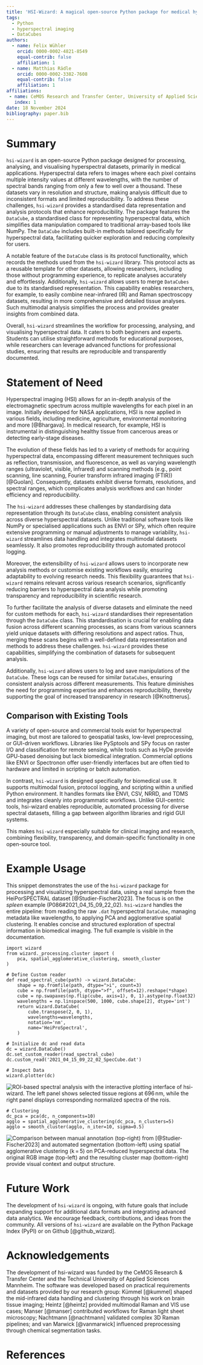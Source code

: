 ```yaml
---
title: 'HSI-Wizard: A magical open-source Python package for medical hyperspectral imaging applications'
tags:
  - Python
  - hyperspectral imaging
  - DataCubes
authors:
  - name: Felix Wühler
    orcid: 0000-0002-4821-8549
    equal-contrib: false
    affiliation: 1
  - name: Matthias Rädle
    orcid: 0000-0002-3382-7608
    equal-contrib: false
    affiliation: 1
affiliations:
 - name: CeMOS Research and Transfer Center, University of Applied Science Mannheim, Germany
   index: 1
date: 18 November 2024
bibliography: paper.bib
---
```


# Summary

`hsi-wizard` is an open-source Python package designed for processing, analysing, and visualising hyperspectral datasets, primarily in medical applications. Hyperspectral data refers to images where each pixel contains multiple intensity values at different wavelengths, with the number of spectral bands ranging from only a few to well over a thousand. These datasets vary in resolution and structure, making analysis difficult due to inconsistent formats and limited reproducibility. To address these challenges, `hsi-wizard` provides a standardised data representation and analysis protocols that enhance reproducibility. The package features the `DataCube`, a standardised class for representing hyperspectral data, which simplifies data manipulation compared to traditional array-based tools like NumPy. The `DataCube` includes built-in methods tailored specifically for hyperspectral data, facilitating quicker exploration and reducing complexity for users.

A notable feature of the `DataCube` class is its protocol functionality, which records the methods used from the `hsi-wizard` library. This protocol acts as a reusable template for other datasets, allowing researchers, including those without programming experience, to replicate analyses accurately and effortlessly. Additionally, `hsi-wizard` allows users to merge `DataCubes` due to its standardised representation. This capability enables researchers, for example, to easily combine near-infrared (IR) and Raman spectroscopy datasets, resulting in more comprehensive and detailed tissue analyses. Such multimodal analysis simplifies the process and provides greater insights from combined data.

Overall, `hsi-wizard` streamlines the workflow for processing, analysing, and visualising hyperspectral data. It caters to both beginners and experts. Students can utilise straightforward methods for educational purposes, while researchers can leverage advanced functions for professional studies, ensuring that results are reproducible and transparently documented.

# Statement of Need

Hyperspectral imaging (HSI) allows for an in-depth analysis of the electromagnetic spectrum across multiple wavelengths for each pixel in an image. Initially developed for NASA applications, HSI is now applied in various fields, including medicine, agriculture, environmental monitoring and more [@Bhargava]. In medical research, for example, HSI is instrumental in distinguishing healthy tissue from cancerous areas or detecting early-stage diseases.

The evolution of these fields has led to a variety of methods for acquiring hyperspectral data, encompassing different measurement techniques such as reflection, transmission, and fluorescence, as well as varying wavelength ranges (ultraviolet, visible, infrared) and scanning methods (e.g., point scanning, line scanning, Fourier transform infrared imaging (FTIR)) [@Guolan]. Consequently, datasets exhibit diverse formats, resolutions, and spectral ranges, which complicates analysis workflows and can hinder efficiency and reproducibility.

The `hsi-wizard` addresses these challenges by standardising data representation through its `DataCube` class, enabling consistent analysis across diverse hyperspectral datasets. Unlike traditional software tools like NumPy or specialised applications such as ENVI or SPy, which often require extensive programming or manual adjustments to manage variability, `hsi-wizard` streamlines data handling and integrates multimodal datasets seamlessly. It also promotes reproducibility through automated protocol logging.

Moreover, the extensibility of `hsi-wizard` allows users to incorporate new analysis methods or customise existing workflows easily, ensuring adaptability to evolving research needs. This flexibility guarantees that `hsi-wizard` remains relevant across various research scenarios, significantly reducing barriers to hyperspectral data analysis while promoting transparency and reproducibility in scientific research.

To further facilitate the analysis of diverse datasets and eliminate the need for custom methods for each, `hsi-wizard` standardises their representation through the `DataCube` class. This standardisation is crucial for enabling data fusion across different scanning processes, as scans from various scanners yield unique datasets with differing resolutions and aspect ratios. Thus, merging these scans begins with a well-defined data representation and methods to address these challenges. `hsi-wizard` provides these capabilities, simplifying the combination of datasets for subsequent analysis.

Additionally, `hsi-wizard` allows users to log and save manipulations of the `DataCube`. These logs can be reused for similar `DataCubes`, ensuring consistent analysis across different measurements. This feature diminishes the need for programming expertise and enhances reproducibility, thereby supporting the goal of increased transparency in research [@Knottnerus].

## Comparison with Existing Tools

A variety of open-source and commercial tools exist for hyperspectral imaging, but most are tailored to geospatial tasks, low-level preprocessing, or GUI-driven workflows. Libraries like PySptools and SPy focus on raster I/O and classification for remote sensing, while tools such as HyDe provide GPU-based denoising but lack biomedical integration. Commercial options like ENVI or Spectronon offer user-friendly interfaces but are often tied to hardware and limited in scripting or batch automation.

In contrast, `hsi-wizard` is designed specifically for biomedical use. It supports multimodal fusion, protocol logging, and scripting within a unified Python environment. It handles formats like ENVI, CSV, NRRD, and TDMS and integrates cleanly into programmatic workflows. Unlike GUI-centric tools, hsi-wizard enables reproducible, automated processing for diverse spectral datasets, filling a gap between algorithm libraries and rigid GUI systems.

This makes `hsi-wizard` especially suitable for clinical imaging and research, combining flexibility, transparency, and domain-specific functionality in one open-source tool.

# Example Usage

This snippet demonstrates the use of the `hsi-wizard` package for processing and visualizing hyperspectral data, using a real sample from the HeiPorSPECTRAL dataset [@Studier-Fischer2023]. The focus is on the *spleen* example (P086#2021_04_15_09_22_02). `hsi-wizard` handles the entire pipeline: from reading the raw `.dat` hyperspectral `DataCube`, managing metadata like wavelengths, to applying PCA and agglomerative spatial clustering. It enables concise and structured exploration of spectral information in biomedical imaging. The full example is visible in the documentation.

```python3
import wizard
from wizard._processing.cluster import (
    pca, spatial_agglomerative_clustering, smooth_cluster
)

# Define Custom reader
def read_spectral_cube(path) -> wizard.DataCube:
    shape = np.fromfile(path, dtype=">i", count=3)
    cube = np.fromfile(path, dtype=">f", offset=12).reshape(*shape)
    cube = np.swapaxes(np.flip(cube, axis=1), 0, 1).astype(np.float32)
    wavelengths = np.linspace(500, 1000, cube.shape[2], dtype='int')
    return wizard.DataCube(
        cube.transpose(2, 0, 1),
        wavelengths=wavelengths,
        notation='nm',
        name='HeiProSpectral',
    )

# Initialize dc and read data
dc = wizard.DataCube()
dc.set_custom_reader(read_spectral_cube)
dc.custom_read('2021_04_15_09_22_02_SpecCube.dat')

# Inspect Data
wizard.plotter(dc)
```

![ROI-based spectral analysis with the interactive plotting interface of hsi-wizard. The left panel shows selected tissue regions at 696 nm, while the right panel displays corresponding normalized spectra of the rois.](assets/wizard_output.png)

```python3
# Clustering
dc_pca = pca(dc, n_components=10)
agglo = spatial_agglomerative_clustering(dc_pca, n_clusters=5)
agglo = smooth_cluster(agglo, n_iter=10, sigma=0.5)
```

![Comparison between manual annotation (top-right) from [@Studier-Fischer2023] and automated segmentation (bottom-left) using spatial agglomerative clustering (k = 5) on PCA-reduced hyperspectral data. The original RGB image (top-left) and the resulting cluster map (bottom-right) provide visual context and output structure.](assets/Example_output.png)

# Future Work

The development of `hsi-wizard` is ongoing, with future goals that include expanding support for additional data formats and integrating advanced data analytics. We encourage feedback, contributions, and ideas from the community. All versions of `hsi-wizard` are available on the Python Package Index (PyPI) or on Github [@github_wizard].

# Acknowledgements

The development of hsi-wizard was funded by the CeMOS Research & Transfer Center and the Technical University of Applied Sciences Mannheim. The software was developed based on practical requirements and datasets provided by our research group: Kümmel [@kummel] shaped the mid-infrared data handling and clustering through his work on brain tissue imaging; Heintz [@heintz] provided multimodal Raman and VIS use cases; Manser [@manser] contributed workflows for Raman light sheet microscopy; Nachtmann [@nachtmann] validated complex 3D Raman pipelines; and van Marwick [@vanmarwick] influenced preprocessing through chemical segmentation tasks.

# References

